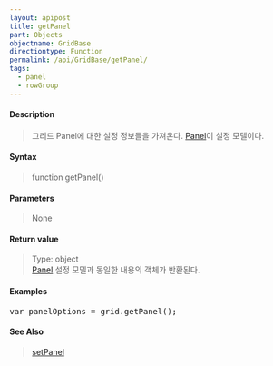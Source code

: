 ```yaml
---
layout: apipost
title: getPanel
part: Objects
objectname: GridBase
directiontype: Function
permalink: /api/GridBase/getPanel/
tags:
  - panel
  - rowGroup
---
```



#### Description

> 그리드 Panel에 대한 설정 정보들을 가져온다. [Panel](/api/types/Panel/)이 설정 모델이다.

#### Syntax

> function getPanel()

#### Parameters

> None

#### Return value

> Type: object  
> [Panel](/api/types/Panel/) 설정 모델과 동일한 내용의 객체가 반환된다.

#### Examples 

<pre class="prettyprint">
var panelOptions = grid.getPanel();
</pre>

#### See Also
> [setPanel](/api/GridBase/setPanel)